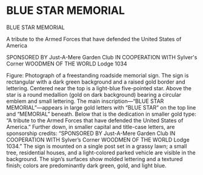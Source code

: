 # BLUE STAR MEMORIAL

BLUE STAR
MEMORIAL

A tribute to the Armed Forces
that have defended the
United States of America

SPONSORED BY
Just-A-Mere Garden Club
IN COOPERATION WITH
Sylver's Corner WOODMEN OF THE WORLD
Lodge 1034

Figure: Photograph of a freestanding roadside memorial sign. The sign is rectangular with a dark green background and a raised gold border and lettering. Centered near the top is a light-blue five-pointed star. Above the star is a round medallion (gold on dark background) bearing a circular emblem and small lettering. The main inscription—“BLUE STAR MEMORIAL”—appears in large gold letters with “BLUE STAR” on the top line and “MEMORIAL” beneath. Below that is the dedication in smaller gold type: “A tribute to the Armed Forces that have defended the United States of America.” Further down, in smaller capital and title-case letters, are sponsorship credits: “SPONSORED BY Just-A-Mere Garden Club IN COOPERATION WITH Sylver’s Corner WOODMEN OF THE WORLD Lodge 1034.” The sign is mounted on a single post set in a grassy lawn; a small tree, residential houses, and a light-colored parked vehicle are visible in the background. The sign’s surfaces show molded lettering and a textured finish; colors are predominantly dark green, gold, and light blue.
